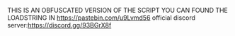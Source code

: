 THIS IS AN OBFUSCATED VERSION OF THE SCRIPT YOU CAN FOUND THE LOADSTRING IN https://pastebin.com/u9Lvmd56
official discord server:https://discord.gg/93BGrX8f

